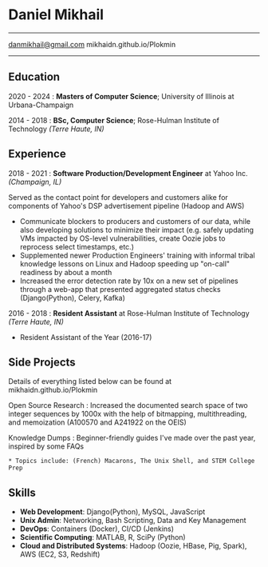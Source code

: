 # Daniel Mikhail

-------------------     ----------------------------
danmikhail@gmail.com                        mikhaidn.github.io/Plokmin
-------------------     ----------------------------

Education 
---------

2020 - 2024
:   **Masters of Computer Science**; University of Illinois at Urbana-Champaign 

2014 - 2018
:   **BSc, Computer Science**; Rose-Hulman Institute of Technology *(Terre Haute, IN)*
    
Experience
---------

2018 - 2021
: **Software Production/Development Engineer** at Yahoo Inc. *(Champaign, IL)*

Served as the contact point for developers and customers alike for components of Yahoo's DSP advertisement pipeline (Hadoop and AWS)

* Communicate blockers to producers and customers of our data, while also developing solutions to minimize their impact (e.g. safely updating VMs impacted by OS-level vulnerabilities, create Oozie jobs to reprocess select timestamps, etc.)  
* Supplemented newer Production Engineers' training with informal tribal knowledge lessons on Linux and Hadoop speeding up "on-call" readiness by about a month
* Increased the error detection rate by 10x on a new set of pipelines through a web-app that presented aggregated status checks (Django(Python), Celery, Kafka)

2016 - 2018
: **Resident Assistant** at Rose-Hulman Institute of Technology *(Terre Haute, IN)*

* Resident Assistant of the Year (2016-17)

Side Projects
---------
Details of everything listed below can be found at mikhaidn.github.io/Plokmin

Open Source Research
:  Increased the documented search space of two integer sequences by 1000x with the help of bitmapping, multithreading, and memoization (A100570 and A241922 on the OEIS) 

Knowledge Dumps
: Beginner-friendly guides I've made over the past year, inspired by some FAQs

    * Topics include: (French) Macarons, The Unix Shell, and STEM College Prep  

Skills
---------
* **Web Development**: Django(Python), MySQL, JavaScript
* **Unix Admin**: Networking, Bash Scripting, Data and Key Management
* **DevOps**: Containers (Docker), CI/CD (Jenkins)
* **Scientific Computing**: MATLAB, R, SciPy (Python)
* **Cloud and Distributed Systems**: Hadoop (Oozie, HBase, Pig, Spark), AWS (EC2, S3, Redshift)
